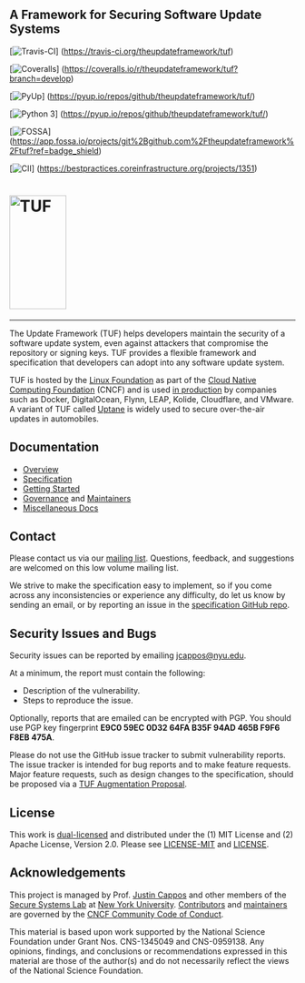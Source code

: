 A Framework for Securing Software Update Systems
------------------------------------------------

[![Travis-CI](https://travis-ci.org/theupdateframework/tuf.svg?branch=develop)]
(https://travis-ci.org/theupdateframework/tuf)

[![Coveralls](https://coveralls.io/repos/theupdateframework/tuf/badge.svg?branch=develop)]
(https://coveralls.io/r/theupdateframework/tuf?branch=develop)


[![PyUp](https://pyup.io/repos/github/theupdateframework/tuf/shield.svg)]
(https://pyup.io/repos/github/theupdateframework/tuf/)

[![Python 3](https://pyup.io/repos/github/theupdateframework/tuf/python-3-shield.svg)]
(https://pyup.io/repos/github/theupdateframework/tuf/)

[![FOSSA](https://app.fossa.io/api/projects/git%2Bgithub.com%2Ftheupdateframework%2Ftuf.svg?type=shield)]
(https://app.fossa.io/projects/git%2Bgithub.com%2Ftheupdateframework%2Ftuf?ref=badge_shield)

[![CII](https://bestpractices.coreinfrastructure.org/projects/1351/badge)]
(https://bestpractices.coreinfrastructure.org/projects/1351)

# <img src="https://cdn.rawgit.com/theupdateframework/artwork/blob/master/tuf-logo-text.svg" height="200" width="100" valign="middle" alt="TUF"/>

---------------------------------------------------------------

The Update Framework (TUF) helps developers maintain the security of a software
update system, even against attackers that compromise the repository or signing
keys. TUF provides a flexible framework and specification that developers can
adopt into any software update system.

TUF is hosted by the [Linux Foundation](https://www.linuxfoundation.org/) as
part of the [Cloud Native Computing Foundation](https://www.cncf.io/) (CNCF)
and is used [in production](docs/ADOPTERS.md) by companies such as Docker,
DigitalOcean, Flynn, LEAP, Kolide, Cloudflare, and VMware. A variant of TUF
called [Uptane](https://uptane.github.io/) is widely used to secure
over-the-air updates in automobiles.


Documentation
-------------
* [Overview](docs/OVERVIEW.rst)
* [Specification](https://github.com/theupdateframework/specification/blob/master/tuf-spec.md)
* [Getting Started](docs/GETTING_STARTED.rst)
* [Governance](docs/GOVERNANCE.md) and [Maintainers](docs/MAINTAINERS.txt)
* [Miscellaneous Docs](docs/)


Contact
-------
Please contact us via our [mailing
list](https://groups.google.com/forum/?fromgroups#!forum/theupdateframework).
Questions, feedback, and suggestions are welcomed on this low volume mailing
list.

We strive to make the specification easy to implement, so if you come across
any inconsistencies or experience any difficulty, do let us know by sending an
email, or by reporting an issue in the [specification
GitHub repo](https://github.com/theupdateframework/specification/issues).

Security Issues and Bugs
------------------------

Security issues can be reported by emailing jcappos@nyu.edu.

At a minimum, the report must contain the following:

* Description of the vulnerability.
* Steps to reproduce the issue.

Optionally, reports that are emailed can be encrypted with PGP.  You should use
PGP key fingerprint **E9C0 59EC 0D32 64FA B35F  94AD 465B F9F6 F8EB 475A**.

Please do not use the GitHub issue tracker to submit vulnerability reports.
The issue tracker is intended for bug reports and to make feature requests.
Major feature requests, such as design changes to the specification, should
be proposed via a [TUF Augmentation Proposal](docs/TAP.rst).

License
-------

This work is [dual-licensed](https://en.wikipedia.org/wiki/Multi-licensing) and
distributed under the (1) MIT License and (2) Apache License, Version 2.0.
Please see [LICENSE-MIT](LICENSE-MIT) and [LICENSE](LICENSE).


Acknowledgements
----------------

This project is managed by Prof. [Justin
Cappos](https://ssl.engineering.nyu.edu/personalpages/jcappos/) and other
members of the [Secure Systems Lab](https://ssl.engineering.nyu.edu/) at [New
York University](https://engineering.nyu.edu/).
[Contributors](https://github.com/theupdateframework/tuf/blob/develop/docs/AUTHORS.txt)
and
[maintainers](https://github.com/theupdateframework/tuf/blob/develop/docs/MAINTAINERS.txt)
are governed by the [CNCF Community Code of
Conduct](https://github.com/cncf/foundation/blob/master/code-of-conduct.md).

This material is based upon work supported by the National Science Foundation
under Grant Nos. CNS-1345049 and CNS-0959138. Any opinions, findings, and
conclusions or recommendations expressed in this material are those of the
author(s) and do not necessarily reflect the views of the National Science
Foundation.
